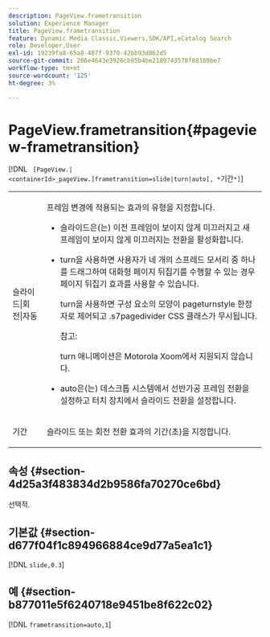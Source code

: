 ```yaml
---
description: PageView.frametransition
solution: Experience Manager
title: PageView.frametransition
feature: Dynamic Media Classic,Viewers,SDK/API,eCatalog Search
role: Developer,User
exl-id: 19239fa8-65a8-487f-9370-42bb93d862d5
source-git-commit: 206e4643e3926cb85b4be2189743578f88180be7
workflow-type: tm+mt
source-wordcount: '125'
ht-degree: 3%

---
```


# PageView.frametransition{#pageview-frametransition}

[!DNL ` [PageView.|<containerId>_pageView.]frametransition=slide|turn|auto[, *`기간`*]`]

<table id="table_625D0EEDA21B46FEA3F5CF7DDF769B50"> 
 <tbody> 
  <tr> 
   <td colname="col1"> <p> <span class="codeph"> 슬라이드|회전|자동</span> </p> </td> 
   <td colname="col2"> <p> 프레임 변경에 적용되는 효과의 유형을 지정합니다. </p> <p> 
     <ul id="ul_4224B7C2722A4185A8BD48703D019AA1"> 
      <li id="li_8482037F8E1C4F11A84DF51790A073FE"> <p><span class="codeph"> 슬라이드</span>은(는) 이전 프레임이 보이지 않게 미끄러지고 새 프레임이 보이지 않게 미끄러지는 전환을 활성화합니다. </p> </li> 
      <li id="li_CE9A99564DF348D0A76AB2A5945155A5"> <p><span class="codeph"> turn</span>을 사용하면 사용자가 네 개의 스프레드 모서리 중 하나를 드래그하여 대화형 페이지 뒤집기를 수행할 수 있는 경우 페이지 뒤집기 효과를 사용할 수 있습니다. </p> <p><span class="codeph"> turn</span>을 사용하면 구성 요소의 모양이 <span class="codeph"> pageturnstyle</span> 한정자로 제어되고 <span class="codeph"> .s7pagedivider</span> CSS 클래스가 무시됩니다. </p> <p>참고:  <p><span class="codeph"> turn</span> 애니메이션은 Motorola Xoom에서 지원되지 않습니다. </p> </p> </li> 
      <li id="li_79F85B0429CD4B389399FB3823FE767F"> <p> <span class="codeph"> auto</span>은(는) 데스크톱 시스템에서 선반가공 프레임 전환을 설정하고 터치 장치에서 슬라이드 전환을 설정합니다. </p> </li> 
     </ul> </p> </td> 
  </tr> 
  <tr> 
   <td colname="col1"> <p><span class="codeph"><span class="varname"> 기간</span></span> </p> </td> 
   <td colname="col2"> <p><span class="codeph"> 슬라이드</span> 또는 <span class="codeph"> 회전</span> 전환 효과의 기간(초)을 지정합니다. </p> </td> 
  </tr> 
 </tbody> 
</table>

## 속성 {#section-4d25a3f483834d2b9586fa70270ce6bd}

선택적.

## 기본값 {#section-d677f04f1c894966884ce9d77a5ea1c1}

[!DNL `slide,0.3`]

## 예 {#section-b877011e5f6240718e9451be8f622c02}

[!DNL `frametransition=auto,1`]
